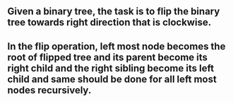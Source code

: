## Given a binary tree, the task is to flip the binary tree towards right direction that is clockwise. 
## In the flip operation, left most node becomes the root of flipped tree and its parent become its right child and the right sibling become its left child and same should be done for all left most nodes recursively.
